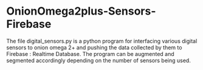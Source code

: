 # OnionOmega2plus-Sensors-Firebase
The file digital_sensors.py is a python program for interfacing various digital sensors to onion omega 2+ and pushing the data collected by them to Firebase : Realtime Database.
The program can be augmented and segmented accordingly depending on the number of sensors being used.
